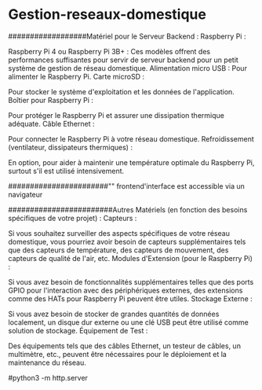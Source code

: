 # Gestion-reseaux-domestique


##################Matériel pour le Serveur Backend :
Raspberry Pi :

Raspberry Pi 4 ou Raspberry Pi 3B+ : Ces modèles offrent des performances suffisantes pour servir de serveur backend pour un petit système de gestion de réseau domestique.
Alimentation micro USB : Pour alimenter le Raspberry Pi.
Carte microSD :

Pour stocker le système d'exploitation et les données de l'application.
Boîtier pour Raspberry Pi :

Pour protéger le Raspberry Pi et assurer une dissipation thermique adéquate.
Câble Ethernet :

Pour connecter le Raspberry Pi à votre réseau domestique.
Refroidissement (ventilateur, dissipateurs thermiques) :

En option, pour aider à maintenir une température optimale du Raspberry Pi, surtout s'il est utilisé intensivement.


#######################"" frontend'interface est accessible via un navigateur


########################Autres Matériels (en fonction des besoins spécifiques de votre projet) :
Capteurs :

Si vous souhaitez surveiller des aspects spécifiques de votre réseau domestique, vous pourriez avoir besoin de capteurs supplémentaires tels que des capteurs de température, des capteurs de mouvement, des capteurs de qualité de l'air, etc.
Modules d'Extension (pour le Raspberry Pi) :

Si vous avez besoin de fonctionnalités supplémentaires telles que des ports GPIO pour l'interaction avec des périphériques externes, des extensions comme des HATs pour Raspberry Pi peuvent être utiles.
Stockage Externe :

Si vous avez besoin de stocker de grandes quantités de données localement, un disque dur externe ou une clé USB peut être utilisé comme solution de stockage.
Équipement de Test :

Des équipements tels que des câbles Ethernet, un testeur de câbles, un multimètre, etc., peuvent être nécessaires pour le déploiement et la maintenance du réseau.


 #python3 -m http.server